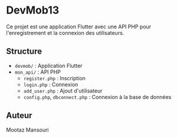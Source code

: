 # DevMob13

Ce projet est une application Flutter avec une API PHP pour l'enregistrement et la connexion des utilisateurs.

## Structure

- `devmob/` : Application Flutter
- `mon_api/` : API PHP
  - `register.php` : Inscription
  - `login.php` : Connexion
  - `add_user.php` : Ajout d'utilisateur
  - `config.php`, `dbconnect.php` : Connexion à la base de données

## Auteur

Mootaz Mansouri
